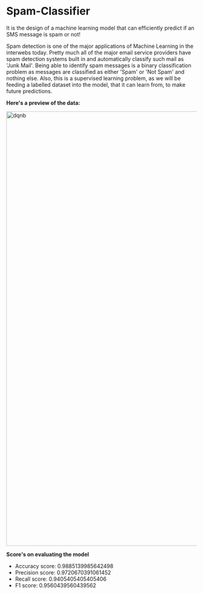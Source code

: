 # Spam-Classifier
It is the design of a machine learning model that can efficiently predict if an SMS message is spam or not!

Spam detection is one of the major applications of Machine Learning in the interwebs today. Pretty much all of the major email service providers have spam detection systems built in and automatically classify such mail as 'Junk Mail'.
Being able to identify spam messages is a binary classification problem as messages are classified as either 'Spam' or 'Not Spam' and nothing else. Also, this is a supervised learning problem, as we will be feeding a labelled dataset into the model, that it can learn from, to make future predictions.

**Here's a preview of the data:**

<img width="1148" alt="dqnb" src="https://user-images.githubusercontent.com/20025875/61074798-2bb54500-a436-11e9-8083-16ad4fd07606.png">

**Score's on evaluating the model**

* Accuracy score:  0.9885139985642498
* Precision score:  0.9720670391061452
* Recall score:  0.9405405405405406
* F1 score:  0.9560439560439562
